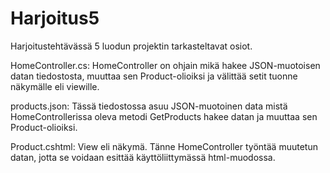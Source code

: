 # Harjoitus5
Harjoitustehtävässä 5 luodun projektin tarkasteltavat osiot.

HomeController.cs:
HomeController on ohjain mikä hakee JSON-muotoisen datan tiedostosta, muuttaa sen Product-olioiksi 
ja välittää setit tuonne näkymälle eli viewille.

products.json:
Tässä tiedostossa asuu JSON-muotoinen data mistä HomeControllerissa oleva metodi GetProducts hakee datan ja muuttaa sen Product-olioiksi.

Product.cshtml:
View eli näkymä. Tänne HomeController työntää muutetun datan, jotta se voidaan esittää 
käyttöliittymässä html-muodossa.


